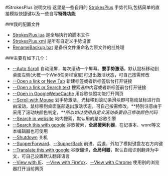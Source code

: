 #StrokesPlus 说明文档
这里是一些自用的 [StrokesPlus](http://www.strokesplus.com/forum/6/downloads/) 手势代码,包括简单的直接模拟快捷键以及一些自写**特殊功能**

###我的配置文件
+ [StrokesPlus.lua](https://github.com/defpt/StrokesPlus/blob/master/StrokesPlus.lua) 是全局执行的脚本文件
+ [StrokesPlus.xml](https://github.com/defpt/StrokesPlus/blob/master/StrokesPlus.xml) 是所有自定义手势设置
+ [RenameBackup.bat](https://github.com/defpt/StrokesPlus/blob/master/RenameBackup.bat) 是备份文件重命名为原文件的批处理


###主要有如下几个：

+ [--Auto Scroll](https://github.com/defpt/StrokesPlus/blob/master/--Auto%20Scroll.lua) 自动滚屏，每次滚动一个屏幕。**要手势激活**，默认鼠标移动到桌面左侧(大概一个Win8任务栏宽度)可退出激活状态，可自己按需修改
+ [--Open a link or New Tab](https://github.com/defpt/StrokesPlus/blob/master/--Open%20a%20link%20or%20New%20Tab.lua) 新建标签或者新标签后台打开链接
+ [--Open a link or Search text](https://github.com/defpt/StrokesPlus/blob/master/--Open%20a%20link%20or%20Search%20text.lua) 搜索选中内容或者新标签前台打开链接
+ [--Open in GoogleWebeCache](https://github.com/defpt/StrokesPlus/blob/master/--Open%20in%20GoogleWebeCache.lua) 用谷歌快照功能打开网页
+ [--Scroll with Mouse](https://github.com/defpt/StrokesPlus/blob/master/--Scroll%20with%20Mouse.lua) 划手势激活，光标移到滚动条滑块即可拖动鼠标进行自由滚动，鼠标移到桌面底部退出激活状态，可自己按需修改。**特别注意由于采用了滚动块颜色判定，***所以如过使用自定义滚动条要自己修改颜色代码*
+ [--Search in website](https://github.com/defpt/StrokesPlus/blob/master/--Search%20in%20website.lua) 站内搜索，默认用的是谷歌引擎
+ [--Search this with google](https://github.com/defpt/StrokesPlus/blob/master/--Search%20this%20with%20google.lua) 谷歌搜索，**全局搜索利器**，在记事本、word等文本编辑器也可使用
+ [--Shutdown](https://github.com/defpt/StrokesPlus/blob/master/--Shutdown.lua) 关机
+ [--SupperForward](https://github.com/defpt/StrokesPlus/blob/master/--SupperForward.lua)、[--SupperBack](https://github.com/defpt/StrokesPlus/blob/master/--SupperBack.lua) 前进、后退，外加了模拟键盘左右方向键
+ [--Translate this with google](https://github.com/defpt/StrokesPlus/blob/master/--Translate%20this%20with%20google.lua) 谷歌翻译，**全局利器**，默认自动识别翻译为中文，可自己设置默认翻译语言
+ [--View with IE](https://github.com/defpt/StrokesPlus/blob/master/--View%20with%20IE.lua)、[--View with Firefox](https://github.com/defpt/StrokesPlus/blob/master/--View%20with%20Firefox.lua)、[--View with Chrome](https://github.com/defpt/StrokesPlus/blob/master/--View%20with%20chrome.lua) 使用别的浏览器打开当前网页

